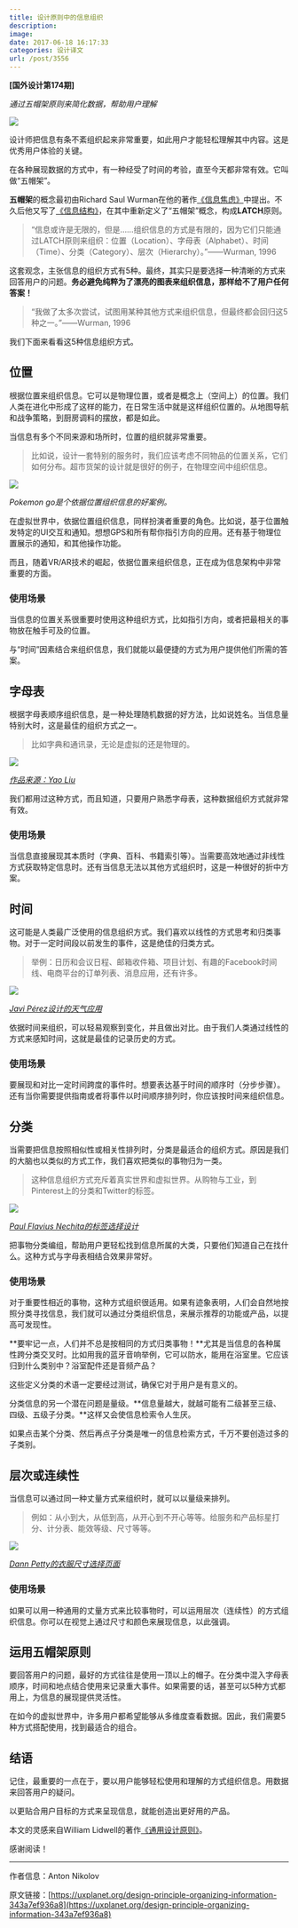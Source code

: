 ```yaml
---
title: 设计原则中的信息组织
description: 
image: 
date: 2017-06-18 16:17:33
categories: 设计译文
url: /post/3556
---
```


**[国外设计第174期]**

*通过五帽架原则来简化数据，帮助用户理解*

![](https://cdn.victor42.work/posts/2017-06/06-17/1-nz-jxi83igRQHlQJvsT-Fg.jpeg)

设计师把信息有条不紊组织起来非常重要，如此用户才能轻松理解其中内容。这是优秀用户体验的关键。

在各种展现数据的方式中，有一种经受了时间的考验，直至今天都非常有效。它叫做“五帽架”。

**五帽架**的概念最初由Richard Saul Wurman在他的著作[《信息焦虑》](https://www.amazon.com/Information-Anxiety-Richard-Saul-Wurman/dp/0385243944)中提出。不久后他又写了[《信息结构》](https://www.amazon.com/Information-Architects-Richard-Saul-Wurman/dp/3857094583/)，在其中重新定义了“五帽架”概念，构成**LATCH**原则。

> “信息或许是无限的，但是……组织信息的方式是有限的，因为它们只能通过LATCH原则来组织：位置（Location）、字母表（Alphabet）、时间（Time）、分类（Category）、层次（Hierarchy）。”——Wurman, 1996

这套观念，主张信息的组织方式有5种。最终，其实只是要选择一种清晰的方式来回答用户的问题。**务必避免纯粹为了漂亮的图表来组织信息，那样给不了用户任何答案！**

> “我做了太多次尝试，试图用某种其他方式来组织信息，但最终都会回归这5种之一。”——Wurman, 1996

我们下面来看看这5种信息组织方式。

## 位置

根据位置来组织信息。它可以是物理位置，或者是概念上（空间上）的位置。我们人类在进化中形成了这样的能力，在日常生活中就是这样组织位置的。从地图导航和战争策略，到厨房调料的摆放，都是如此。

当信息有多个不同来源和场所时，位置的组织就非常重要。

> 比如说，设计一套特别的服务时，我们应该考虑不同物品的位置关系，它们如何分布。超市货架的设计就是很好的例子，在物理空间中组织信息。

![](https://cdn.victor42.work/posts/2017-06/06-17/1-i35FuSSZmi4YaZtP8gC9Kw.jpeg)

*Pokemon go是个依据位置组织信息的好案例。*

在虚拟世界中，依据位置组织信息，同样扮演者重要的角色。比如说，基于位置触发特定的UI交互和通知。想想GPS和所有帮你指引方向的应用。还有基于物理位置展示的通知，和其他操作功能。

而且，随着VR/AR技术的崛起，依据位置来组织信息，正在成为信息架构中非常重要的方面。

### 使用场景

当信息的位置关系很重要时使用这种组织方式，比如指引方向，或者把最相关的事物放在触手可及的位置。

与“时间”因素结合来组织信息，我们就能以最便捷的方式为用户提供他们所需的答案。

## 字母表

根据字母表顺序组织信息，是一种处理随机数据的好方法，比如说姓名。当信息量特别大时，这是最佳的组织方式之一。

> 比如字典和通讯录，无论是虚拟的还是物理的。

![](https://cdn.victor42.work/posts/2017-06/06-17/1-ujxEdW2nS0bcl4FpiZ_tew.png)

*[作品来源：Yao Liu](https://dribbble.com/shots/2200438-Contacts)*

我们都用过这种方式，而且知道，只要用户熟悉字母表，这种数据组织方式就非常有效。

### 使用场景

当信息直接展现其本质时（字典、百科、书籍索引等）。当需要高效地通过非线性方式获取特定信息时。还有当信息无法以其他方式组织时，这是一种很好的折中方案。

## 时间

这可能是人类最广泛使用的信息组织方式。我们喜欢以线性的方式思考和归类事物。对于一定时间段以前发生的事件，这是绝佳的归类方式。

> 举例：日历和会议日程、邮箱收件箱、项目计划、有趣的Facebook时间线、电商平台的订单列表、消息应用，还有许多。

![](https://cdn.victor42.work/posts/2017-06/06-17/1-7M1T0BzoIgI9z393w45nEA.png)

*[Javi Pérez设计的天气应用](https://dribbble.com/shots/1718042-Weather-App)*

依据时间来组织，可以轻易观察到变化，并且做出对比。由于我们人类通过线性的方式来感知时间，这就是最佳的记录历史的方式。

### 使用场景

要展现和对比一定时间跨度的事件时。想要表达基于时间的顺序时（分步步骤）。还有当你需要提供指南或者将事件以时间顺序排列时，你应该按时间来组织信息。

## 分类

当需要把信息按照相似性或相关性排列时，分类是最适合的组织方式。原因是我们的大脑也以类似的方式工作，我们喜欢把类似的事物归为一类。

> 这种信息组织方式充斥着真实世界和虚拟世界。从购物与工业，到Pinterest上的分类和Twitter的标签。

![](https://cdn.victor42.work/posts/2017-06/06-17/1-unzkrjcH6OsFGUpQu26fFA.jpeg)

*[Paul Flavius Nechita的标签选择设计](https://dribbble.com/shots/2242433-Day-077-Choose-category)*

把事物分类编组，帮助用户更轻松找到信息所属的大类，只要他们知道自己在找什么。这种方式与字母表相结合效果非常好。

### 使用场景

对于重要性相近的事物，这种方式组织很适用。如果有迹象表明，人们会自然地按照分类寻找信息，我们就可以通过分类组织信息，来展示推荐的功能或产品，以提高可发现性。

**要牢记一点，人们并不总是按相同的方式归类事物！**尤其是当信息的各种属性跨分类交叉时。比如用我的蓝牙音响举例，它可以防水，能用在浴室里。它应该归到什么类别中？浴室配件还是音频产品？

这些定义分类的术语一定要经过测试，确保它对于用户是有意义的。

分类信息的另一个潜在问题是量级。**信息量越大，就越可能有二级甚至三级、四级、五级子分类。**这样又会使信息检索令人生厌。

如果点击某个分类、然后再点子分类是唯一的信息检索方式，千万不要创造过多的子类别。

## 层次或连续性

当信息可以通过同一种丈量方式来组织时，就可以以量级来排列。

> 例如：从小到大，从低到高，从开心到不开心等等。给服务和产品标星打分、计分表、能效等级、尺寸等等。

![](https://cdn.victor42.work/posts/2017-06/06-17/1-FDO2AIgnLffoTAhf3J-f9w.jpeg)

*[Dann Petty的衣服尺寸选择页面](https://dribbble.com/shots/2793627-Choose-your-Tee-Size)*

### 使用场景

如果可以用一种通用的丈量方式来比较事物时，可以运用层次（连续性）的方式组织信息。你可以在视觉上通过尺寸和颜色来展现信息，以此强调。

## 运用五帽架原则

要回答用户的问题，最好的方式往往是使用一顶以上的帽子。在分类中混入字母表顺序，时间和地点结合使用来记录重大事件。如果需要的话，甚至可以5种方式都用上，为信息的展现提供灵活性。

在如今的虚拟世界中，许多用户都希望能够从多维度查看数据。因此，我们需要5种方式搭配使用，找到最适合的组合。

## 结语

记住，最重要的一点在于，要以用户能够轻松使用和理解的方式组织信息。用数据来回答用户的疑问。

以更贴合用户目标的方式来呈现信息，就能创造出更好用的产品。

本文的灵感来自William Lidwell的著作[《通用设计原则》](https://www.amazon.com/Universal-Principles-Design-Revised-Updated-ebook/dp/B00A3T5UO4/)。

感谢阅读！

---

作者信息：Anton Nikolov

原文链接：[https://uxplanet.org/design-principle-organizing-information-343a7ef936a8](https://uxplanet.org/design-principle-organizing-information-343a7ef936a8)